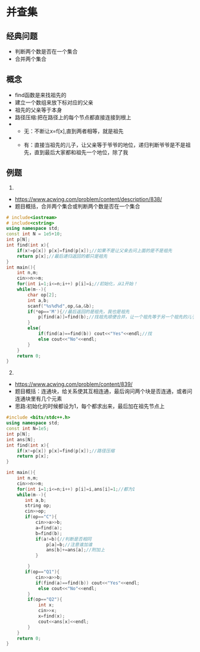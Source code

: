 # 并查集
## 经典问题
* 判断两个数是否在一个集合
* 合并两个集合
## 概念
* find函数是来找祖先的
* 建立一个数组来放下标对应的父亲
* 祖先的父亲等于本身
* 路径压缩:把在路径上的每个节点都直接连接到根上
* * 无：不断让x=f[x],直到两者相等，就是祖先
* * 有：直接当祖先的儿子，让父亲等于爷爷的地位，递归判断爷爷是不是祖先，直到最后大家都和祖先一个地位，除了我
## 例题
1. 
* https://www.acwing.com/problem/content/description/838/
* 题目概括，合并两个集合或判断两个数是否在一个集合
```c++
# include<iostream>
# include<cstring>
using namespace std;
const int N = 1e5+10;
int p[N];
int find(int x){
    if(x!=p[x]) p[x]=find(p[x]);//如果不是让父亲去问上面的是不是祖先
    return p[x];//最后递归返回的都只是祖先
}
int main(){
    int n,m;
    cin>>n>>m;
    for(int i=1;i<=n;i++) p[i]=i;//初始化，从1开始！
    while(m--){
        char op[2];
        int a,b;
        scanf("%s%d%d",op,&a,&b);
        if(*op=='M'){//最后返回的是祖先，我也是祖先
            p[find(a)]=find(b);//找祖先顺便合并，让一个祖先等于另一个祖先的儿子
        }
        else{  
            if(find(a)==find(b)) cout<<"Yes"<<endl;//找
            else cout<<"No"<<endl;
        }
    }
    return 0;
}
```
2. 
* https://www.acwing.com/problem/content/839/
* 题目概括：连通块，给关系使其互相连通，最后询问两个块是否连通，或者问连通块里有几个元素
* 思路:初始化的时候都设为1，每个都求出来，最后加在祖先节点上
```c++
#include <bits/stdc++.h>
using namespace std;
const int N=1e5;
int p[N];
int ans[N];
int find(int x){
    if(x!=p[x]) p[x]=find(p[x]);//路径压缩
    return p[x];
}

int main(){
    int n,m;
    cin>>n>>m;
    for(int i=1;i<=n;i++) p[i]=i,ans[i]=1;//都为1
    while(m--){
       int a,b; 
       string op;
       cin>>op;
       if(op=="C"){
           cin>>a>>b;
           a=find(a);
           b=find(b);
           if(a!=b){//判断是否相同
               p[a]=b;//注意谁加谁
               ans[b]+=ans[a];//附加上
           }

        }
       if(op=="Q1"){
           cin>>a>>b;
           if(find(a)==find(b)) cout<<"Yes"<<endl;
            else cout<<"No"<<endl;
        }
        if(op=="Q2"){
            int x;
            cin>>x;
            x=find(x);
            cout<<ans[x]<<endl;
        }
    }
    return 0;
}
```